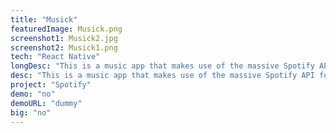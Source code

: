 ```yaml
---
title: "Musick"
featuredImage: Musick.png
screenshot1: Musick2.jpg
screenshot2: Musick1.png
tech: "React Native"
longDesc: "This is a music app that makes use of the massive Spotify API for tracks and podcasts. It has a simple to use interface that can search for tracks, albums and artists, play a preview and add to playlist. I made this in React Native, as it can be developed in Android, ios and Web"
desc: "This is a music app that makes use of the massive Spotify API for tracks and podcasts. It has a simple to use interface that can search for tracks, albums and artists, play a preview and add to playlist. I made this in React Native, as it can be developed in Android, ios and Web"
project: "Spotify"
demo: "no"
demoURL: "dummy"
big: "no"
---
```

